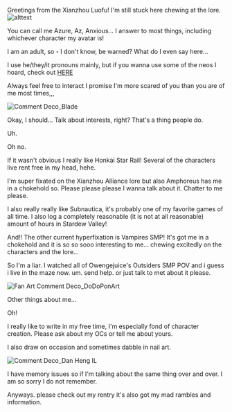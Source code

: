 Greetings from the Xianzhou Luofu! I'm still stuck here chewing at the lore.
![alttext](https://64.media.tumblr.com/e071708d6180f3d39b4e0d2e52b4e71d/bb9f6ba621c1dd6b-09/s1280x1920/fe308ec9bcf682f50a9fca019df95bae5aa6b874.png)

You can call me Azure, Az, Anxious... I answer to most things, including whichever character my avatar is!

I am an adult, so - I don't know, be warned? What do I even say here...

I use he/they/it pronouns mainly, but if you wanna use some of the neos I hoard, check out [HERE](https://pronouns.cc/@anxiousazure)

Always feel free to interact I promise I'm more scared of you than you are of me most times,,,

![Comment Deco_Blade](https://github.com/user-attachments/assets/7ef7d4e6-bd69-41ed-b2c4-748e1f8676e5)

Okay, I should... Talk about interests, right? That's a thing people do.

Uh.

Oh no.

If it wasn't obvious I really like Honkai Star Rail! Several of the characters live rent free in my head, hehe.

I'm super fixated on the Xianzhou Alliance lore but also Amphoreus has me in a chokehold so. Please please please I wanna talk about it. Chatter to me please.

I also really really like Subnautica, it's probably one of my favorite games of all time. I also log a completely reasonable (it is not at all reasonable) amount of hours in Stardew Valley!

And!! The other current hyperfixation is Vampires SMP! It's got me in a chokehold and it is so so sooo interesting to me... chewing excitedly on the characters and the lore...

So I'm a liar. I watched all of Owengejuice's Outsiders SMP POV and i guess i live in the maze now. um. send help. or just talk to met about it please.

![Fan Art Comment Deco_DoDoPonArt](https://github.com/user-attachments/assets/3bce9ce4-ed0e-4cf7-a7a4-b059dd2887f7)

Other things about me...

Oh!

I really like to write in my free time, I'm especially fond of character creation. Please ask about my OCs or tell me about yours.

I also draw on occasion and sometimes dabble in nail art.

![Comment Deco_Dan Heng IL](https://github.com/user-attachments/assets/b6d477c5-ac39-468e-80c3-1eacfee2d5e8)

I have memory issues so if I'm talking about the same thing over and over. I am so sorry I do not remember.

Anyways. please check out my rentry it's also got my mad rambles and information.
